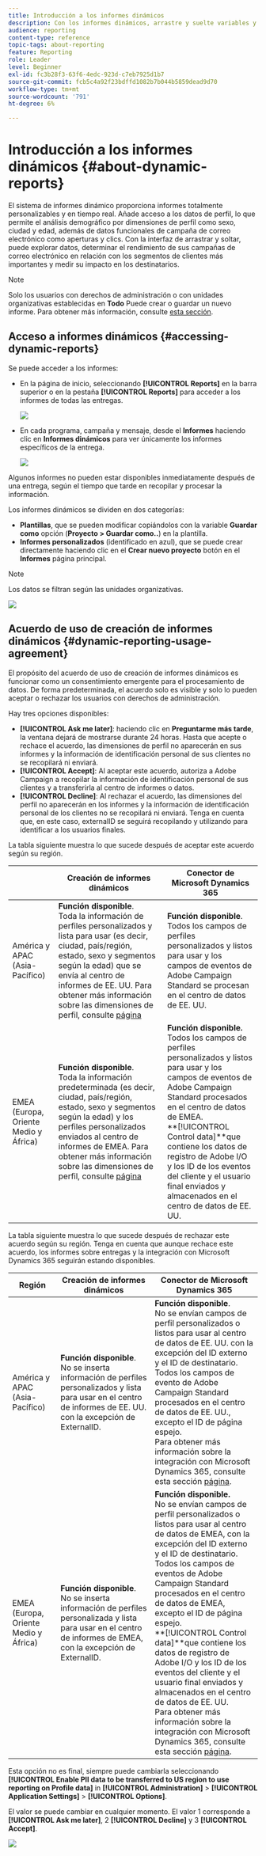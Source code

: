 ```yaml
---
title: Introducción a los informes dinámicos
description: Con los informes dinámicos, arrastre y suelte variables y dimensiones en su entorno de forma libre y analice el éxito de sus campañas.
audience: reporting
content-type: reference
topic-tags: about-reporting
feature: Reporting
role: Leader
level: Beginner
exl-id: fc3b28f3-63f6-4edc-923d-c7eb7925d1b7
source-git-commit: fcb5c4a92f23bdffd1082b7b044b5859dead9d70
workflow-type: tm+mt
source-wordcount: '791'
ht-degree: 6%

---
```


# Introducción a los informes dinámicos {#about-dynamic-reports}

El sistema de informes dinámico proporciona informes totalmente personalizables y en tiempo real. Añade acceso a los datos de perfil, lo que permite el análisis demográfico por dimensiones de perfil como sexo, ciudad y edad, además de datos funcionales de campaña de correo electrónico como aperturas y clics. Con la interfaz de arrastrar y soltar, puede explorar datos, determinar el rendimiento de sus campañas de correo electrónico en relación con los segmentos de clientes más importantes y medir su impacto en los destinatarios.

>[!NOTE]
>
>Solo los usuarios con derechos de administración o con unidades organizativas establecidas en **Todo** Puede crear o guardar un nuevo informe. Para obtener más información, consulte [esta sección](../../administration/using/users-management.md).

## Acceso a informes dinámicos {#accessing-dynamic-reports}

Se puede acceder a los informes:

* En la página de inicio, seleccionando **[!UICONTROL Reports]** en la barra superior o en la pestaña **[!UICONTROL Reports]** para acceder a los informes de todas las entregas.

  ![](assets/campaign_reports_access.png)

* En cada programa, campaña y mensaje, desde el **Informes** haciendo clic en **Informes dinámicos** para ver únicamente los informes específicos de la entrega.

  ![](assets/campaign_reports_description.png)

Algunos informes no pueden estar disponibles inmediatamente después de una entrega, según el tiempo que tarde en recopilar y procesar la información.

Los informes dinámicos se dividen en dos categorías:

* **Plantillas**, que se pueden modificar copiándolos con la variable **Guardar como** opción (**Proyecto > Guardar como..**) en la plantilla.
* **Informes personalizados** (identificado en azul), que se puede crear directamente haciendo clic en el **Crear nuevo proyecto** botón en el **Informes** página principal.

>[!NOTE]
>
>Los datos se filtran según las unidades organizativas.

![](assets/dynamic_report_overview.png)

## Acuerdo de uso de creación de informes dinámicos {#dynamic-reporting-usage-agreement}

El propósito del acuerdo de uso de creación de informes dinámicos es funcionar como un consentimiento emergente para el procesamiento de datos. De forma predeterminada, el acuerdo solo es visible y solo lo pueden aceptar o rechazar los usuarios con derechos de administración.

Hay tres opciones disponibles:

* **[!UICONTROL Ask me later]**: haciendo clic en **Preguntarme más tarde**, la ventana dejará de mostrarse durante 24 horas. Hasta que acepte o rechace el acuerdo, las dimensiones de perfil no aparecerán en sus informes y la información de identificación personal de sus clientes no se recopilará ni enviará.
* **[!UICONTROL Accept]**: Al aceptar este acuerdo, autoriza a Adobe Campaign a recopilar la información de identificación personal de sus clientes y a transferirla al centro de informes o datos.
* **[!UICONTROL Decline]**: Al rechazar el acuerdo, las dimensiones del perfil no aparecerán en los informes y la información de identificación personal de los clientes no se recopilará ni enviará. Tenga en cuenta que, en este caso, externalID se seguirá recopilando y utilizando para identificar a los usuarios finales.

La tabla siguiente muestra lo que sucede después de aceptar este acuerdo según su región.

|  | Creación de informes dinámicos | Conector de Microsoft Dynamics 365 |
|---|---|---|
| América y APAC (Asia-Pacífico) | **Función disponible**. <br>Toda la información de perfiles personalizados y lista para usar (es decir, ciudad, país/región, estado, sexo y segmentos según la edad) que se envía al centro de informes de EE. UU. Para obtener más información sobre las dimensiones de perfil, consulte [página](../../reporting/using/list-of-components-.md) | **Función disponible**. <br>Todos los campos de perfiles personalizados y listos para usar y los campos de eventos de Adobe Campaign Standard se procesan en el centro de datos de EE. UU. |
| EMEA (Europa, Oriente Medio y África) | **Función disponible**. <br>Toda la información predeterminada (es decir, ciudad, país/región, estado, sexo y segmentos según la edad) y los perfiles personalizados enviados al centro de informes de EMEA. Para obtener más información sobre las dimensiones de perfil, consulte [página](../../reporting/using/list-of-components-.md) | **Función disponible.** <br>Todos los campos de perfiles personalizados y listos para usar y los campos de eventos de Adobe Campaign Standard procesados en el centro de datos de EMEA. <br>**[!UICONTROL Control data]**que contiene los datos de registro de Adobe I/O y los ID de los eventos del cliente y el usuario final enviados y almacenados en el centro de datos de EE. UU. |

La tabla siguiente muestra lo que sucede después de rechazar este acuerdo según su región. Tenga en cuenta que aunque rechace este acuerdo, los informes sobre entregas y la integración con Microsoft Dynamics 365 seguirán estando disponibles.

| Región | Creación de informes dinámicos | Conector de Microsoft Dynamics 365 |
|---|---|---|
| América y APAC (Asia-Pacífico) | **Función disponible**. <br> No se inserta información de perfiles personalizados y lista para usar en el centro de informes de EE. UU. con la excepción de ExternalID. | **Función disponible**. <br>No se envían campos de perfil personalizados o listos para usar al centro de datos de EE. UU. con la excepción del ID externo y el ID de destinatario. <br>Todos los campos de evento de Adobe Campaign Standard procesados en el centro de datos de EE. UU., excepto el ID de página espejo. <br>Para obtener más información sobre la integración con Microsoft Dynamics 365, consulte esta sección [página](../../integrating/using/d365-acs-get-started.md). |
| EMEA (Europa, Oriente Medio y África) | **Función disponible**. <br>No se inserta información de perfiles personalizada y lista para usar en el centro de informes de EMEA, con la excepción de ExternalID. | **Función disponible.** <br>No se envían campos de perfil personalizados o listos para usar al centro de datos de EMEA, con la excepción del ID externo y el ID de destinatario. <br>Todos los campos de eventos de Adobe Campaign Standard procesados en el centro de datos de EMEA, excepto el ID de página espejo.  <br>**[!UICONTROL Control data]**que contiene los datos de registro de Adobe I/O y los ID de los eventos del cliente y el usuario final enviados y almacenados en el centro de datos de EE. UU.<br>Para obtener más información sobre la integración con Microsoft Dynamics 365, consulte esta sección [página](../../integrating/using/d365-acs-get-started.md). |

Esta opción no es final, siempre puede cambiarla seleccionando **[!UICONTROL Enable PII data to be transferred to US region to use reporting on Profile data]** in **[!UICONTROL Administration]** > **[!UICONTROL Application Settings]** > **[!UICONTROL Options]**.

El valor se puede cambiar en cualquier momento. El valor 1 corresponde a **[!UICONTROL Ask me later]**, 2 **[!UICONTROL Decline]** y 3 **[!UICONTROL Accept]**.

![](assets/pii_window_2.png)
